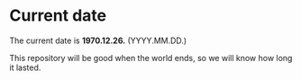 # Current date

The current date is **1970.12.26.** (YYYY.MM.DD.)

This repository will be good when the world ends, so we will know how long it lasted.